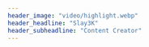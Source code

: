 ```yaml
---
header_image: "video/highlight.webp"
header_headline: "Slay3K"
header_subheadline: "Content Creator"
---
```

